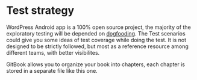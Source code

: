 # Test strategy

WordPress Android app is a 100% open source project, the majority of the exploratory testing will be depended on [dogfooding](https://en.wikipedia.org/wiki/Eating_your_own_dog_food). The Test scenarios could give you some ideas of test coverage while doing the test. It is not designed to be strictly followed, but most as a reference resource among different teams, with better visibilites.

GitBook allows you to organize your book into chapters, each chapter is stored in a separate file like this one.

